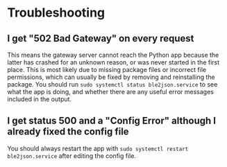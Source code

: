 Troubleshooting
===============


I get "502 Bad Gateway" on every request
----------------------------------------

This means the gateway server cannot reach the Python app because the latter has crashed 
for an unknown reason, or was never started in the first place. This is most likely due 
to missing package files or incorrect file permissions, which can usually be fixed by 
removing and reinstalling the package. You should run `sudo systemctl status ble2json.service` 
to see what the app is doing, and whether there are any useful error messages included in the output.


I get status 500 and a "Config Error" although I already fixed the config file
------------------------------------------------------------------------------

You should always restart the app with `sudo systemctl restart ble2json.service` after
editing the config file.
